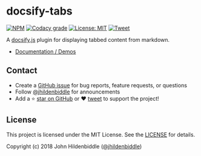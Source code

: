 # docsify-tabs

[![NPM](https://img.shields.io/npm/v/docsify-tabs.svg?style=flat-square)](https://www.npmjs.com/package/docsify-tabs)
[![Codacy grade](https://img.shields.io/codacy/grade/88939149488a4ab69e0b63f256d2c22f.svg?style=flat-square)](https://www.codacy.com/app/jhildenbiddle/docsify-tabs?utm_source=github.com&amp;utm_medium=referral&amp;utm_content=jhildenbiddle/docsify-tabs&amp;utm_campaign=Badge_Grade)
[![License: MIT](https://img.shields.io/badge/License-MIT-yellow.svg?style=flat-square)](https://github.com/jhildenbiddle/docsify-tabs/blob/master/LICENSE)
[![Tweet](https://img.shields.io/twitter/url/http/shields.io.svg?style=social)](https://twitter.com/intent/tweet?url=https%3A%2F%2Fgithub.com%2Fjhildenbiddle%2Fdocsify-tabs&hashtags=docsify,developers,frontend,plugin)

A [docsify.js](https://docsify.js.org) plugin for displaying tabbed content from markdown.

- [Documentation / Demos](https://jhildenbiddle.github.io/docsify-tabs)

## Contact

- Create a [GitHub issue](https://github.com/jhildenbiddle/docsify-tabs/issues) for bug reports, feature requests, or questions
- Follow [@jhildenbiddle](https://twitter.com/jhildenbiddle) for announcements
- Add a ⭐️ [star on GitHub](https://github.com/jhildenbiddle/docsify-tabs) or ❤️ [tweet](https://twitter.com/intent/tweet?url=https%3A%2F%2Fgithub.com%2Fjhildenbiddle%2Fdocsify-tabs&hashtags=css,developers,frontend,javascript) to support the project!

## License

This project is licensed under the MIT License. See the [LICENSE](https://github.com/jhildenbiddle/docsify-tabs/blob/master/LICENSE) for details.

Copyright (c) 2018 John Hildenbiddle ([@jhildenbiddle](https://twitter.com/jhildenbiddle))
